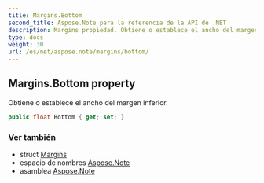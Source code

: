 ```yaml
---
title: Margins.Bottom
second_title: Aspose.Note para la referencia de la API de .NET
description: Margins propiedad. Obtiene o establece el ancho del margen inferior.
type: docs
weight: 30
url: /es/net/aspose.note/margins/bottom/
---
```

## Margins.Bottom property

Obtiene o establece el ancho del margen inferior.

```csharp
public float Bottom { get; set; }
```

### Ver también

* struct [Margins](../)
* espacio de nombres [Aspose.Note](../../margins/)
* asamblea [Aspose.Note](../../../)


